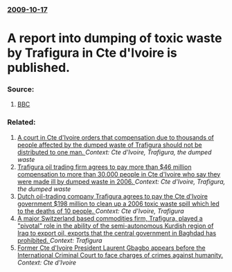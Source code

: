 ### [2009-10-17](/news/2009/10/17/index.md)

#  A report into dumping of toxic waste by Trafigura in Cte d'Ivoire is published. 




### Source:

1. [BBC](http://news.bbc.co.uk/2/hi/uk_news/politics/8312780.stm)

### Related:

1. [ A court in Cte d'Ivoire orders that compensation due to thousands of people affected by the dumped waste of Trafigura should not be distributed to one man. ](/news/2009/11/6/a-court-in-cote-d-ivoire-orders-that-compensation-due-to-thousands-of-people-affected-by-the-dumped-waste-of-trafigura-should-not-be-distri.md) _Context: Cte d'Ivoire, Trafigura, the dumped waste_
2. [ Trafigura oil trading firm agrees to pay more than $46 million compensation to more than 30,000 people in Cte d'Ivoire who say they were made ill by dumped waste in 2006. ](/news/2009/09/20/trafigura-oil-trading-firm-agrees-to-pay-more-than-46-million-compensation-to-more-than-30-000-people-in-cote-d-ivoire-who-say-they-were-m.md) _Context: Cte d'Ivoire, Trafigura, the dumped waste_
3. [ Dutch oil-trading company Trafigura agrees to pay the Cte d'Ivoire government $198 million to clean up a 2006 toxic waste spill which led to the deaths of 10 people. ](/news/2007/02/13/dutch-oil-trading-company-trafigura-agrees-to-pay-the-cote-d-ivoire-government-198-million-to-clean-up-a-2006-toxic-waste-spill-which-led.md) _Context: Cte d'Ivoire, Trafigura_
4. [A major Switzerland based commodities firm, Trafigura, played a "pivotal" role in the ability of the semi-autonomous Kurdish region of Iraq to export oil, exports that the central government in Baghdad has prohibited. ](/news/2014/12/2/a-major-switzerland-based-commodities-firm-trafigura-played-a-pivotal-role-in-the-ability-of-the-semi-autonomous-kurdish-region-of-iraq.md) _Context: Trafigura_
5. [Former Cte d'Ivoire President Laurent Gbagbo appears before the International Criminal Court to face charges of crimes against humanity. ](/news/2011/12/5/former-cote-d-ivoire-president-laurent-gbagbo-appears-before-the-international-criminal-court-to-face-charges-of-crimes-against-humanity.md) _Context: Cte d'Ivoire_
